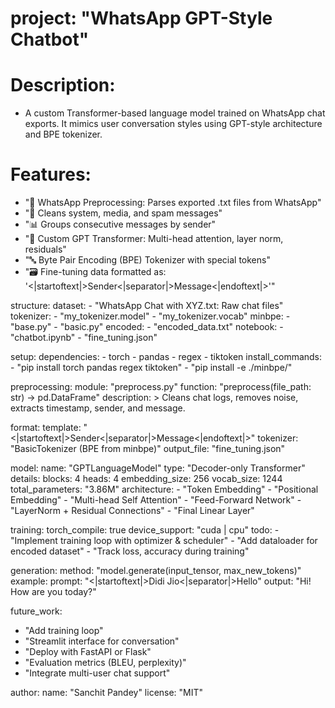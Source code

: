 # project: "WhatsApp GPT-Style Chatbot"
  
# Description:
  - A custom Transformer-based language model trained on WhatsApp chat exports.
    It mimics user conversation styles using GPT-style architecture and BPE tokenizer.

# Features:
  - "📱 WhatsApp Preprocessing: Parses exported .txt files from WhatsApp"
  - "🧼 Cleans system, media, and spam messages"
  - "📊 Groups consecutive messages by sender"
  - "🧠 Custom GPT Transformer: Multi-head attention, layer norm, residuals"
  - "🔤 Byte Pair Encoding (BPE) Tokenizer with special tokens"
  - "🗃 Fine-tuning data formatted as: '<|startoftext|>Sender<|separator|>Message<|endoftext|>'"

structure:
  dataset:
    - "WhatsApp Chat with XYZ.txt: Raw chat files"
  tokenizer:
    - "my_tokenizer.model"
    - "my_tokenizer.vocab"
  minbpe:
    - "base.py"
    - "basic.py"
  encoded:
    - "encoded_data.txt"
  notebook:
    - "chatbot.ipynb"
    - "fine_tuning.json"

setup:
  dependencies:
    - torch
    - pandas
    - regex
    - tiktoken
  install_commands:
    - "pip install torch pandas regex tiktoken"
    - "pip install -e ./minbpe/"

preprocessing:
  module: "preprocess.py"
  function: "preprocess(file_path: str) -> pd.DataFrame"
  description: >
    Cleans chat logs, removes noise, extracts timestamp, sender, and message.

format:
  template: "<|startoftext|>Sender<|separator|>Message<|endoftext|>"
  tokenizer: "BasicTokenizer (BPE from minbpe)"
  output_file: "fine_tuning.json"

model:
  name: "GPTLanguageModel"
  type: "Decoder-only Transformer"
  details:
    blocks: 4
    heads: 4
    embedding_size: 256
    vocab_size: 1244
    total_parameters: "3.86M"
  architecture:
    - "Token Embedding"
    - "Positional Embedding"
    - "Multi-head Self Attention"
    - "Feed-Forward Network"
    - "LayerNorm + Residual Connections"
    - "Final Linear Layer"

training:
  torch_compile: true
  device_support: "cuda | cpu"
  todo:
    - "Implement training loop with optimizer & scheduler"
    - "Add dataloader for encoded dataset"
    - "Track loss, accuracy during training"

generation:
  method: "model.generate(input_tensor, max_new_tokens)"
  example:
    prompt: "<|startoftext|>Didi Jio<|separator|>Hello"
    output: "Hi! How are you today?"

future_work:
  - "Add training loop"
  - "Streamlit interface for conversation"
  - "Deploy with FastAPI or Flask"
  - "Evaluation metrics (BLEU, perplexity)"
  - "Integrate multi-user chat support"

author:
  name: "Sanchit Pandey"
  license: "MIT"
  
